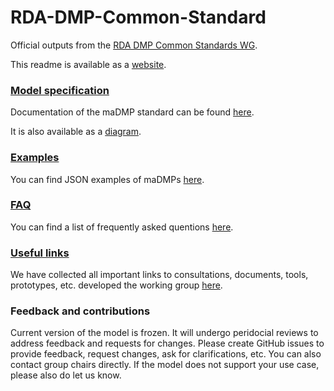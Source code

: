 # RDA-DMP-Common-Standard
Official outputs from the [RDA DMP Common Standards WG](https://www.rd-alliance.org/groups/dmp-common-standards-wg).

This readme is available as a [website](https://rda-dmp-common.github.io/RDA-DMP-Common-Standard/).

### [Model specification](https://github.com/RDA-DMP-Common/RDA-DMP-Common-Standard/blob/master/docs/index.md)
Documentation of the maDMP standard can be found [here](https://github.com/RDA-DMP-Common/RDA-DMP-Common-Standard/blob/master/docs/index.md).

It is also available as a [diagram](https://github.com/RDA-DMP-Common/RDA-DMP-Common-Standard/tree/master/docs/diagrams).

### [Examples](https://github.com/RDA-DMP-Common/RDA-DMP-Common-Standard/tree/master/examples/JSON)
You can find JSON examples of maDMPs [here](https://github.com/RDA-DMP-Common/RDA-DMP-Common-Standard/tree/master/examples/JSON).

### [FAQ](https://github.com/RDA-DMP-Common/RDA-DMP-Common-Standard/blob/master/docs/FAQ.md) 
You can find a list of frequently asked quentions [here](https://github.com/RDA-DMP-Common/RDA-DMP-Common-Standard/blob/master/docs/FAQ.md).

### [Useful links](https://github.com/RDA-DMP-Common/RDA-DMP-Common-Standard/blob/master/docs/links.md)
We have collected all important links to consultations, documents, tools, prototypes, etc. developed the working group [here](https://github.com/RDA-DMP-Common/RDA-DMP-Common-Standard/blob/master/docs/links.md).

### Feedback and contributions
Current version of the model is frozen. It will undergo peridocial reviews to address feedback and requests for changes.
Please create GitHub issues to provide feedback, request changes, ask for clarifications, etc. You can also contact group chairs directly. If the model does not support your use case, please also do let us know. 

